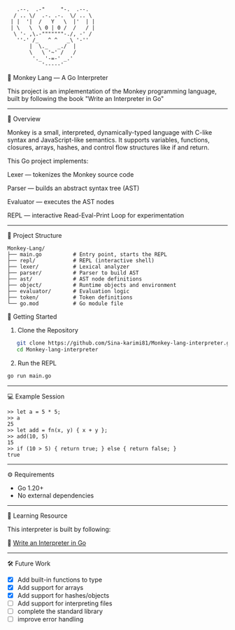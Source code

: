 
````
   .--.  .-"     "-.  .--.
  / .. \/  .-. .-.  \/ .. \
 | |  '|  /   Y   \  |'  | |
 | \   \  \ 0 | 0 /  /   / |
  \ '- ,\.-"""""""-./, -' /
   ''-' /_   ^ ^   _\ '-''
       |  \._   _./  |
       \   \ '~' /   /
        '._ '-=-' _.'
           '-----'
````
🐒 Monkey Lang — A Go Interpreter

This project is an implementation of the Monkey programming language, built by following the book "Write an Interpreter in Go"

---

📘 Overview

Monkey is a small, interpreted, dynamically-typed language with C-like syntax and JavaScript-like semantics.
It supports variables, functions, closures, arrays, hashes, and control flow structures like if and return.

This Go project implements:

Lexer — tokenizes the Monkey source code

Parser — builds an abstract syntax tree (AST)

Evaluator — executes the AST nodes

REPL — interactive Read-Eval-Print Loop for experimentation

---
🧩 Project Structure
````
Monkey-Lang/
├── main.go          # Entry point, starts the REPL
├── repl/            # REPL (interactive shell)
├── lexer/           # Lexical analyzer
├── parser/          # Parser to build AST
├── ast/             # AST node definitions
├── object/          # Runtime objects and environment
├── evaluator/       # Evaluation logic
├── token/           # Token definitions
└── go.mod           # Go module file
````
🚀 Getting Started
1. Clone the Repository

````bash
   git clone https://github.com/Sina-karimi81/Monkey-lang-interpreter.git
   cd Monkey-lang-interpreter
````
2. Run the REPL
```bash
go run main.go
```
---

💻 Example Session
````monkey
>> let a = 5 * 5;
>> a
25
>> let add = fn(x, y) { x + y };
>> add(10, 5)
15
>> if (10 > 5) { return true; } else { return false; }
true
````
---
⚙️ Requirements
- Go 1.20+
- No external dependencies
---
🧠 Learning Resource

This interpreter is built by following:

📖 [Write an Interpreter in Go](https://interpreterbook.com/)

---
🛠️ Future Work

- [x] Add built-in functions to type
- [x] Add support for arrays
- [x] Add support for hashes/objects
- [ ] Add support for interpreting files
- [ ] complete the standard library
- [ ] improve error handling